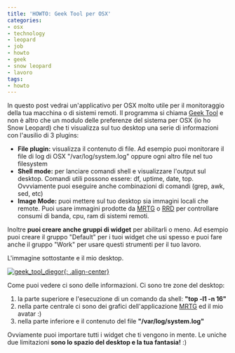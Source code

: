 ```yaml
---
title: 'HOWTO: Geek Tool per OSX'
categories:
- osx
- technology
- leopard
- job
- howto
- geek
- snow leopard
- lavoro
tags:
- howto
---
```

In questo post vedrai un'applicativo per OSX molto utile per il monitoraggio
della tua macchina o di sistemi remoti. Il programma si chiama [Geek
Tool](http://projects.tynsoe.org/en/geektool/) e non è altro che un modulo
delle preferenze del sistema per OSX (io ho Snow Leopard) che ti visualizza
sul tuo desktop una serie di informazioni con l'ausilio di 3 plugins:

  * **File plugin:** visualizza il contenuto di file. Ad esempio puoi monitorare il file di log di OSX "/var/log/system.log" oppure ogni altro file nel tuo filesystem
  * **Shell mode:** per lanciare comandi shell e visualizzare l'output sul desktop. Comandi utili possono essere: df, uptime, date, top. Ovvviamente puoi eseguire anche combinazioni di comandi (grep, awk, sed, etc)
  * **Image Mode:** puoi mettere sul tuo desktop sia immagini locali che remote. Puoi usare immagini prodotte da [MRTG](http://tobi.oetiker.ch/hp/) o [RRD](http://tobi.oetiker.ch/hp/) per controllare consumi di banda, cpu, ram di sistemi remoti.
  
Inoltre **puoi creare anche gruppi di widget** per abilitarli o meno. Ad
esempio puoi creare il gruppo "Default" per i tuoi widget che usi spesso e
puoi fare anche il gruppo "Work" per usare questi strumenti per il tuo lavoro.

L'immagine sottostante e il mio desktop.

[![geek_tool_diegor]({{site.url}}/images/geek_tool_diegor.png){: .align-center}]({{site.url}}/images/geek_tool_diegor.png)

Come puoi vedere ci sono delle informazioni. Ci sono tre zone del desktop:

  1. la parte superiore e l'esecuzione di un comando da shell: **"top -l1 -n 16"**
  2. nella parte centrale ci sono dei grafici dell'applicazione [MRTG](http://tobi.oetiker.ch/hp/) ed il mio avatar :)
  3. nella parte inferiore e il contenuto del file **"/var/log/system.log"**
  
Ovviamente puoi importare tutti i widget che ti vengono in mente. Le uniche
due limitazioni **sono lo spazio del desktop e la tua fantasia!** :)